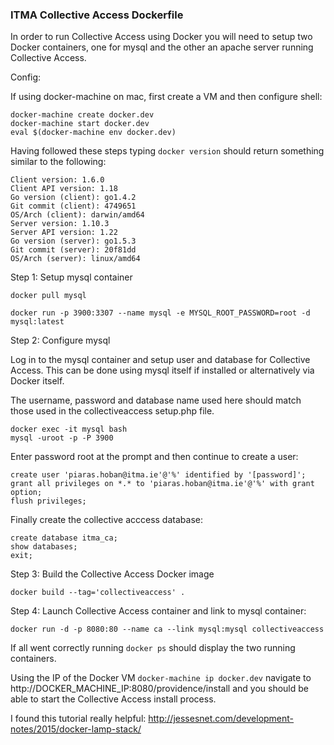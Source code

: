 ### ITMA Collective Access Dockerfile

In order to run Collective Access using Docker you will need to setup two Docker containers, one for mysql and the other an apache server running Collective Access.

Config:

If using docker-machine on mac, first create a VM and then configure shell:
```
docker-machine create docker.dev
docker-machine start docker.dev
eval $(docker-machine env docker.dev)

```
Having followed these steps typing `docker version` should return something similar to the following:
```
Client version: 1.6.0
Client API version: 1.18
Go version (client): go1.4.2
Git commit (client): 4749651
OS/Arch (client): darwin/amd64
Server version: 1.10.3
Server API version: 1.22
Go version (server): go1.5.3
Git commit (server): 20f81dd
OS/Arch (server): linux/amd64
```

Step 1: Setup mysql container

```
docker pull mysql

docker run -p 3900:3307 --name mysql -e MYSQL_ROOT_PASSWORD=root -d mysql:latest

```

Step 2: Configure mysql

Log in to the mysql container and setup user and database for Collective Access. This can be done using mysql itself if installed or alternatively via Docker itself.

The username, password and database name used here should match those used in the collectiveaccess setup.php file.

```
docker exec -it mysql bash
mysql -uroot -p -P 3900
```

Enter password root at the prompt and then continue to create a user:
```
create user 'piaras.hoban@itma.ie'@'%' identified by '[password]';
grant all privileges on *.* to 'piaras.hoban@itma.ie'@'%' with grant option;
flush privileges;
```

Finally create the collective acccess database:

```
create database itma_ca;
show databases;
exit;
```

Step 3: Build the Collective Access Docker image
```
docker build --tag='collectiveaccess' .
```
Step 4: Launch Collective Access container and link to mysql container:

```
docker run -d -p 8080:80 --name ca --link mysql:mysql collectiveaccess 
```

If all went correctly running `docker ps` should display the two running containers.

Using the IP of the Docker VM `docker-machine ip docker.dev` navigate to  http://DOCKER_MACHINE_IP:8080/providence/install 
and you should be able to start the Collective Access install process.


I found this tutorial really helpful: http://jessesnet.com/development-notes/2015/docker-lamp-stack/


